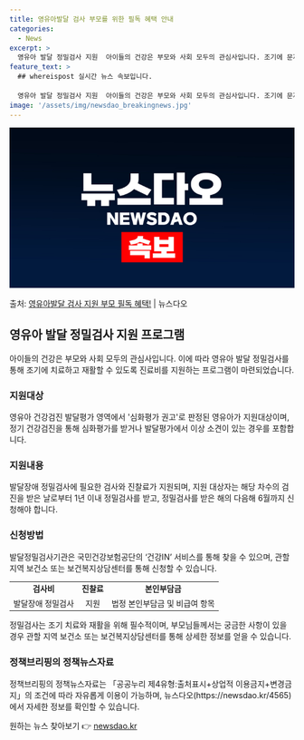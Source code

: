 ```yaml
---
title: 영유아발달 검사 부모를 위한 필독 혜택 안내
categories:
  - News
excerpt: >
  영유아 발달 정밀검사 지원  아이들의 건강은 부모와 사회 모두의 관심사입니다. 조기에 문제를 발견하고 치료하…
feature_text: >
  ## whereispost 실시간 뉴스 속보입니다.

  영유아 발달 정밀검사 지원  아이들의 건강은 부모와 사회 모두의 관심사입니다. 조기에 문제를 발견하고 치료하…
image: '/assets/img/newsdao_breakingnews.jpg'
---
```


![뉴스다오 속보](/assets/img/newsdao_breakingnews.jpg)

<p>출처: <a href="https://newsdao.kr/4565" rel="dofollow">영유아발달 검사 지원 부모 필독 혜택!</a> | 뉴스다오</p>

<h2 data-ke-size="size26">영유아 발달 정밀검사 지원 프로그램</h2>
<p data-ke-size="size16">아이들의 건강은 부모와 사회 모두의 관심사입니다. 이에 따라 영유아 발달 정밀검사를 통해 조기에 치료하고 재활할 수 있도록 진료비를 지원하는 프로그램이 마련되었습니다.</p>

<h3>지원대상</h3>
<p data-ke-size="size16">영유아 건강검진 발달평가 영역에서 '심화평가 권고'로 판정된 영유아가 지원대상이며, 정기 건강검진을 통해 심화평가를 받거나 발달평가에서 이상 소견이 있는 경우를 포함합니다.</p>

<h3>지원내용</h3>
<p data-ke-size="size16">발달장애 정밀검사에 필요한 검사와 진찰료가 지원되며, 지원 대상자는 해당 차수의 검진을 받은 날로부터 1년 이내 정밀검사를 받고, 정밀검사를 받은 해의 다음해 6월까지 신청해야 합니다.</p>

<h3>신청방법</h3>
<p data-ke-size="size16">발달정밀검사기관은 국민건강보험공단의 ‘건강IN’ 서비스를 통해 찾을 수 있으며, 관할 지역 보건소 또는 보건복지상담센터를 통해 신청할 수 있습니다.</p>

<table>
	<tr>
		<td style="text-align: center; height: 17px;"><b>검사비</b></td>
		<td style="text-align: center; height: 17px;"><b>진찰료</b></td>
		<td style="text-align: center; height: 17px;"><b>본인부담금</b></td>
	</tr>
	<tr>
		<td style="text-align: center; height: 17px;">발달장애 정밀검사</td>
		<td style="text-align: center; height: 17px;">지원</td>
		<td style="text-align: center; height: 17px;">법정 본인부담금 및 비급여 항목</td>
	</tr>
</table>

<p data-ke-size="size16">정밀검사는 조기 치료와 재활을 위해 필수적이며, 부모님들께서는 궁금한 사항이 있을 경우 관할 지역 보건소 또는 보건복지상담센터를 통해 상세한 정보를 얻을 수 있습니다.</p>

<h3>정책브리핑의 정책뉴스자료</h3>
<p data-ke-size="size16">정책브리핑의 정책뉴스자료는 「공공누리 제4유형:출처표시+상업적 이용금지+변경금지」의 조건에 따라 자유롭게 이용이 가능하며, 뉴스다오(https://newsdao.kr/4565)에서 자세한 정보를 확인할 수 있습니다.</p> 

원하는 뉴스 찾아보기 👉 <a href="https://newsdao.kr" rel="dofollow">newsdao.kr</a>


